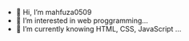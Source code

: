 - 👋 Hi, I’m mahfuza0509
- 👀 I’m interested in web proggramming...
- 🌱 I’m currently knowing HTML, CSS, JavaScript ...
